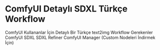 # ComfyUI Detaylı SDXL Türkçe Workflow
ComfyUI Kullananlar İçin Detaylı Bir Türkçe text2img Workflow
Gerekenler
ComfyUI
SDXL
SDXL Refiner
ComfyUI Manager (Custom Nodeleri İndirmek İçin)
